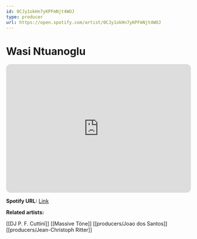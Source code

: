 ```yaml
---
id: 0CJy1okHn7yKPFmNjt4WOJ
type: producer
url: https://open.spotify.com/artist/0CJy1okHn7yKPFmNjt4WOJ
---
```

# Wasi Ntuanoglu

<iframe style="border-radius:12px" src="https://open.spotify.com/embed/artist/0CJy1okHn7yKPFmNjt4WOJ" width="100%" height="352" frameBorder="0" allowfullscreen="" allow="autoplay; clipboard-write; encrypted-media; fullscreen; picture-in-picture" loading="lazy"></iframe>

**Spotify URL:** [Link](https://open.spotify.com/artist/0CJy1okHn7yKPFmNjt4WOJ)

**Related artists:**

[[DJ P. F. Cuttinï]]
[[Massive Töne]]
[[producers/Joao dos Santos]]
[[producers/Jean-Christoph Ritter]]
